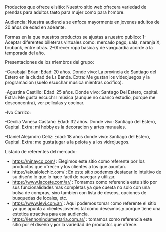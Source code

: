 Productos que ofrece el sitio: Nuestro sitio web ofrecera variedad de prendas para adultos tanto para mujer como para hombre.

Audiencia: Nuestra audiencia se enfoca mayormente en jovenes adultos de 20 años de edad en adelante.

Formas en la que nuestros productos se ajustas a nuestro publico:
1-Aceptar diferentes billeteras virtuales como: mercado pago, uala, naranja X, brubank, entre otras.
2-Ofrecer ropa basica y de vanguardia acorde a la temporada del año.

Presentaciones de los miembros del grupo:

-Carabajal Brian:
Edad: 20 años.
Donde vivo: La provincia de Santiago del Estero en la ciudad de La Banda.
Extra: Me gustan los videojuegos y la programacion (suelo escuchar musica mientras codifico).

-Agustina Castillo:
Edad: 25 años.
Donde vivo: Santiago Del Estero, capital.
Extra: Me gusta escuchar música (aunque no cuando estudio, porque me desconcentra), ver películas y cocinar.

-Ivo Carrizo:

-Cecilia Vanesa Castaño:
Edad: 32 años.
Donde vivo: Santiago del Estero, Capital.
Extra: mi hobby es la decoracion y artes manuales.

-Daniel Alejandro Celiz:
Edad: 18 años
donde vivo: Santiago del Estero, Capital.
Extra: me gusta jugar a la pelota y a los videojuegos.

Listado de referentes del mercado:

- https://ninayco.com/ : Elegimos este sitio como referente por los productos que ofrecen y los clientes a los que apuntan.
- https://akualolechic.com/ : En este sitio podemos destacar lo intuitivo de su diseño lo que lo hace facil de navegar y utilizar.
- https://www.lacoste.com/ar/ : Tomamos como referencia este sitio por sus funcionalidades mas completas ya que cuenta no solo con una bolsa de compras, sino tambien con lista de deseos, opciones de busquedas de locales, etc.
- https://www.levi.com.ar/ : Aqui podemos tomar como referente el sitio ya que apunta a clientes jovenes tal como deseamos,y porque tiene una estetica atractiva para esa audiencia.
- https://lennonindumentaria.com.ar/ : tomamos como referencia este sitio por el diseño y por la variedad de productos que ofrece.
